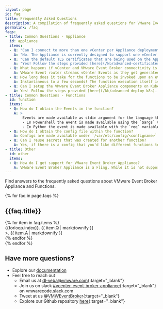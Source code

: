 ```yaml
---
layout: page
id: faq
title: Frequently Asked Questions
description: A compilation of frequently asked questions for VMware Event Broker Appliance
permalink: /faq
faqs:
- title: Common Questions - Appliance
  id: appliance
  items:
  - Q: "Can I connect to more than one vCenter per Appliance deployment?"
    A: "No. The Appliance is currently designed to support one vCenter as the event source. Customers that are familiar with deploying the components on Kubernetes can deploy multiple instances of the VMware Event Router container. "
  - Q: "Can the default TLS certificates that are being used on the Appliance be updated?"
    A: "Yes! Follow the steps provided [here](/kb/advanced-certificates)"
  - Q: What happens if vCenter and VMware Event Broker connectivity is lost?
    A: VMware Event router streams vCenter Events as they get generated and being stateless, does not persist any event information. Events that occur during this connectivity loss are not seen by the VMware event router and is currently not designed to go back in time to replay past messages. 
  - Q: How long does it take for the functions to be invoked upon an event being generated?
    A: Instantaneous to a few seconds! The function execution itself is not considered in this answer since that is dependent on the logic that is being implemented.
  - Q: Can I setup the VMware Event Broker Appliance components on Kubernetes?
    A: Yes! Follow the steps provided [here](/kb/advanced-deploy-k8s).
- title: Common Questions - Functions
  id: function
  items: 
  - Q: How do I obtain the Events in the function?
    A: > 
        Events are made available as stdin argument for the language that you are writing the function on. For example, <br/> 
        - In Powershell the event is made available using the `$args` variable as shown here `$json = $args | ConvertFrom-Json` <br/>
        - In Python the event is made available with the `req` variable as shown here `cevent = json.loads(req)`
  - Q: How do I obtain the config file within the function?
    A: Configs are made available under `/var/etc/config/<configname>` within your container which you can read as a file within your function.
  - Q: Can I reuse secrets that was created for another function?
    A: Yes, if there is a config that you'd like different functions to share, create the secret and ensure your functions `stack.yml` references this secret. 
- title: Other
  id: other
  items:
  - Q: How do I get support for VMware Event Broker Appliance?
    A: VMware Event Broker Appliance is a Fling. While it is not supported by GSS, if you find an issue, you can always open a bug on the Flings website or create an issue on our Github. Our team is very responsive and will offer assistance based on impact and availability. 
---
```


Find answers to the frequently asked questions about VMware Event Broker Appliance and Functions. 

 <div class="faqs section-content p-0 wd-100">
    {% for faq in page.faqs %}
    <h2>{{faq.title}}</h2>
    <div id="{{ faq.id }}" class="list-group mb-4 ">
    {% for item in faq.items %}
        <div class="list-group-item border border-0 ">
            <div class="row align-middle p-0 m-0 font-weight-bold">
                {{forloop.index}}. 
                {{ item.Q | markdownify }}
            </div>
            <div class="row align-middle p-0 m-0">
                <span class="font-weight-bold text-white">>. </span> {{ item.A | markdownify }}
            </div>
        </div>
    {% endfor %}
    </div>
    {% endfor %}
</div>

## Have more questions? 
- Explore our [documentation](/kb)
- Feel free to reach out
  - Email us at [dl-veba@vmware.com](mailto:dl-veba@vmware.com){:target="_blank"}
  - Join us on slack [#vcenter-event-broker-appliance](https://vmwarecode.slack.com/archives/CQLT9B5AA){:target="_blank"} on vmwarecode.slack.com
  - Tweet at us [@VMWEventBroker](https://twitter.com/VMWEventBroker){:target="_blank"}
  - Explore our Github repository [here](https://github.com/vmware-samples/vcenter-event-broker-appliance){:target="_blank"}